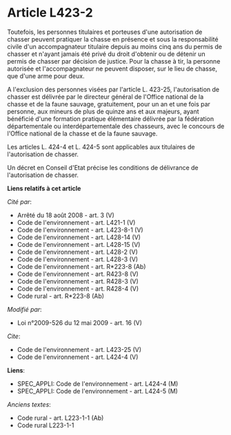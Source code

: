 # Article L423-2

Toutefois, les personnes titulaires et porteuses d'une autorisation de chasser peuvent pratiquer la chasse en présence et
sous la responsabilité civile d'un accompagnateur titulaire depuis au moins cinq ans du permis de chasser et n'ayant jamais
été privé du droit d'obtenir ou de détenir un permis de chasser par décision de justice. Pour la chasse à tir, la personne
autorisée et l'accompagnateur ne peuvent disposer, sur le lieu de chasse, que d'une arme pour deux. 

A l'exclusion des personnes visées par l'article L. 423-25, l'autorisation de chasser est délivrée par le directeur général
de l'Office national de la chasse et de la faune sauvage, gratuitement, pour un an et une fois par personne, aux mineurs de
plus de quinze ans et aux majeurs, ayant bénéficié d'une formation pratique élémentaire délivrée par la fédération
départementale ou interdépartementale des chasseurs, avec le concours de l'Office national de la chasse et de la faune
sauvage. 

Les articles L. 424-4 et L. 424-5 sont applicables aux titulaires de l'autorisation de chasser. 

Un décret en Conseil d'Etat précise les conditions de délivrance de l'autorisation de chasser.

**Liens relatifs à cet article**

_Cité par_:

  - Arrêté du 18 août 2008 - art. 3 (V)
  - Code de l'environnement - art. L421-1 (V)
  - Code de l'environnement - art. L423-8-1 (V)
  - Code de l'environnement - art. L428-14 (V)
  - Code de l'environnement - art. L428-15 (V)
  - Code de l'environnement - art. L428-2 (V)
  - Code de l'environnement - art. L428-3 (V)
  - Code de l'environnement - art. R*223-8 (Ab)
  - Code de l'environnement - art. R423-8 (V)
  - Code de l'environnement - art. R428-3 (V)
  - Code de l'environnement - art. R428-4 (V)
  - Code rural - art. R*223-8 (Ab)

_Modifié par_:

  - Loi n°2009-526 du 12 mai 2009 - art. 16 (V)

_Cite_:

  - Code de l'environnement - art. L423-25 (V)
  - Code de l'environnement - art. L424-4 (V)

**Liens**:

  - SPEC_APPLI: Code de l'environnement - art. L424-4 (M)
  - SPEC_APPLI: Code de l'environnement - art. L424-5 (M)

_Anciens textes_:

  - Code rural - art. L223-1-1 (Ab)
  - Code rural L223-1-1
